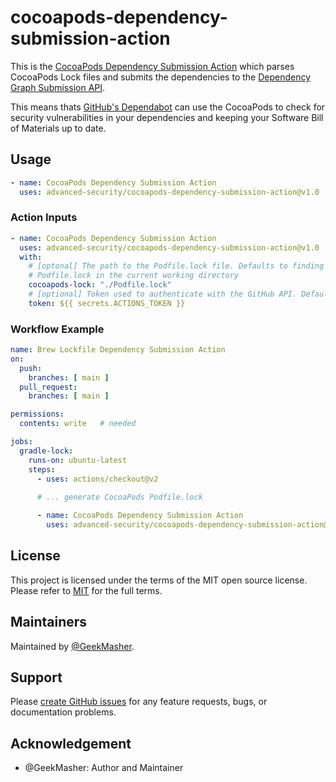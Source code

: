 # cocoapods-dependency-submission-action

This is the [CocoaPods Dependency Submission Action](https://github.com/advanced-security/cocoapods-dependency-submission-action) which parses CocoaPods Lock files and submits the dependencies to the [Dependency Graph Submission API](https://docs.github.com/en/enterprise-cloud@latest/code-security/supply-chain-security/understanding-your-software-supply-chain/using-the-dependency-submission-api).

This means thats [GitHub's Dependabot](https://docs.github.com/en/enterprise-cloud@latest/code-security/dependabot/dependabot-alerts/about-dependabot-alerts) can use the CocoaPods to check for security vulnerabilities in your dependencies and keeping your Software Bill of Materials up to date.

## Usage

```yaml
- name: CocoaPods Dependency Submission Action
  uses: advanced-security/cocoapods-dependency-submission-action@v1.0
```

### Action Inputs

```yaml
- name: CocoaPods Dependency Submission Action
  uses: advanced-security/cocoapods-dependency-submission-action@v1.0
  with:
    # [optonal] The path to the Podfile.lock file. Defaults to finding all 
    # Podfile.lock in the current working directory
    cocoapods-lock: "./Podfile.lock"
    # [optional] Token used to authenticate with the GitHub API. Defaults to the GITHUB_TOKEN secret.
    token: ${{ secrets.ACTIONS_TOKEN }}
```

### Workflow Example

```yaml
name: Brew Lockfile Dependency Submission Action
on:
  push:
    branches: [ main ]
  pull_request:
    branches: [ main ]

permissions: 
  contents: write   # needed

jobs:
  gradle-lock:
    runs-on: ubuntu-latest
    steps:
      - uses: actions/checkout@v2
      
      # ... generate CocoaPods Podfile.lock

      - name: CocoaPods Dependency Submission Action
        uses: advanced-security/cocoapods-dependency-submission-action@v1.0
```

## License

This project is licensed under the terms of the MIT open source license. Please refer to [MIT](./LICENSE) for the full terms.

## Maintainers

Maintained by [@GeekMasher](https://github.com/GeekMasher).

## Support

Please [create GitHub issues](https://github.com/GeekMasher/cocoapods-dependency-submission-action) for any feature requests, bugs, or documentation problems.

## Acknowledgement

- @GeekMasher: Author and Maintainer

